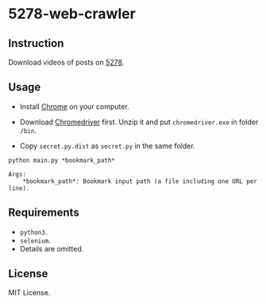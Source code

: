 # 5278-web-crawler

## Instruction

Download videos of posts on [5278](http://www.5278.cc/forum.php?gid=22).

## Usage

-   Install [Chrome](https://www.google.com/chrome/?brand=CHBD&gclid=Cj0KCQjwl8XtBRDAARIsAKfwtxD53tG_IZsUcMuwakYR968gH06p6R_lylXat2cj_Z1_JzBYpBcHFOAaAideEALw_wcB&gclsrc=aw.ds) on your computer.

-   Download [Chromedriver](https://chromedriver.chromium.org/downloads) first. Unzip it and put `chromedriver.exe` in folder `/bin`. 

-   Copy `secret.py.dist` as `secret.py` in the same folder.

```
python main.py *bookmark_path*
    
Args:
    *bookmark_path*: Bookmark input path (a file including one URL per line).
```

## Requirements

-   `python3`.
-   `selenium`.
-    Details are omitted.

## License

MIT License.
